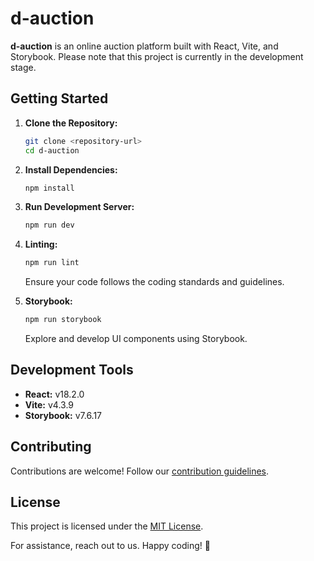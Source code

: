 # d-auction

**d-auction** is an online auction platform built with React, Vite, and Storybook. Please note that this project is currently in the development stage.

## Getting Started

1. **Clone the Repository:**
   ```bash
   git clone <repository-url>
   cd d-auction
   ```

2. **Install Dependencies:**
   ```bash
   npm install
   ```

3. **Run Development Server:**
   ```bash
   npm run dev
   ```

4. **Linting:**
   ```bash
   npm run lint
   ```
   Ensure your code follows the coding standards and guidelines.

5. **Storybook:**
   ```bash
   npm run storybook
   ```
   Explore and develop UI components using Storybook.


## Development Tools

- **React:** v18.2.0
- **Vite:** v4.3.9
- **Storybook:** v7.6.17

## Contributing

Contributions are welcome! Follow our [contribution guidelines](CONTRIBUTING.md).

## License

This project is licensed under the [MIT License](LICENSE.md).

For assistance, reach out to us. Happy coding! 🚀
